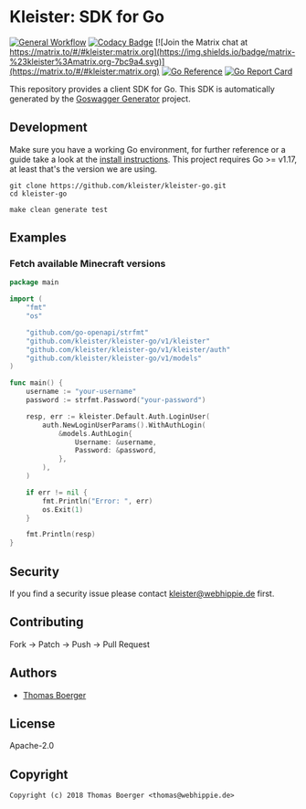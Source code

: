 # Kleister: SDK for Go

[![General Workflow](https://github.com/kleister/kleister-go/actions/workflows/general.yml/badge.svg)](https://github.com/kleister/kleister-go/actions/workflows/general.yml) [![Codacy Badge](https://app.codacy.com/project/badge/Grade/04c1aaaefa0442b08da36ce9f24193eb)](https://www.codacy.com/gh/kleister/kleister-go/dashboard?utm_source=github.com&amp;utm_medium=referral&amp;utm_content=kleister/kleister-go&amp;utm_campaign=Badge_Grade) [![Join the Matrix chat at https://matrix.to/#/#kleister:matrix.org](https://img.shields.io/badge/matrix-%23kleister%3Amatrix.org-7bc9a4.svg)](https://matrix.to/#/#kleister:matrix.org) [![Go Reference](https://pkg.go.dev/badge/github.com/kleister/kleister-go.svg)](https://pkg.go.dev/github.com/kleister/kleister-go) [![Go Report Card](https://goreportcard.com/badge/github.com/kleister/kleister-go)](https://goreportcard.com/report/github.com/kleister/kleister-go)

This repository provides a client SDK for Go. This SDK is automatically
generated by the [Goswagger Generator](https://goswagger.io/) project.

## Development

Make sure you have a working Go environment, for further reference or a guide
take a look at the [install instructions][golang]. This project requires
Go >= v1.17, at least that's the version we are using.

```console
git clone https://github.com/kleister/kleister-go.git
cd kleister-go

make clean generate test
```

## Examples

### Fetch available Minecraft versions

[embedmd]:# (examples/login-user/main.go go)
```go
package main

import (
	"fmt"
	"os"

	"github.com/go-openapi/strfmt"
	"github.com/kleister/kleister-go/v1/kleister"
	"github.com/kleister/kleister-go/v1/kleister/auth"
	"github.com/kleister/kleister-go/v1/models"
)

func main() {
	username := "your-username"
	password := strfmt.Password("your-password")

	resp, err := kleister.Default.Auth.LoginUser(
		auth.NewLoginUserParams().WithAuthLogin(
			&models.AuthLogin{
				Username: &username,
				Password: &password,
			},
		),
	)

	if err != nil {
		fmt.Println("Error: ", err)
		os.Exit(1)
	}

	fmt.Println(resp)
}
```

## Security

If you find a security issue please contact kleister@webhippie.de first.

## Contributing

Fork -> Patch -> Push -> Pull Request

## Authors

-   [Thomas Boerger](https://github.com/tboerger)

## License

Apache-2.0

## Copyright

```console
Copyright (c) 2018 Thomas Boerger <thomas@webhippie.de>
```

[golang]: http://golang.org/doc/install.html
